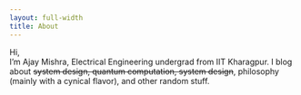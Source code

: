 ```yaml
---
layout: full-width
title: About
---
```


Hi,   
I’m Ajay Mishra, Electrical Engineering undergrad from IIT Kharagpur. I blog about ~~system design, quantum computation, system design~~, philosophy (mainly with a cynical flavor), and other random stuff.

